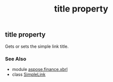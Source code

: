 ﻿---
title: title property
second_title: Aspose.Finance for Python via .NET API References
description: 
type: docs
weight: 80
url: /python-net/aspose.finance.xbrl/simplelink/title/
is_root: false
---

## title property


Gets or sets the simple link title.

### See Also
* module [aspose.finance.xbrl](../../)
* class [SimpleLink](/finance/python-net/aspose.finance.xbrl/simplelink)
